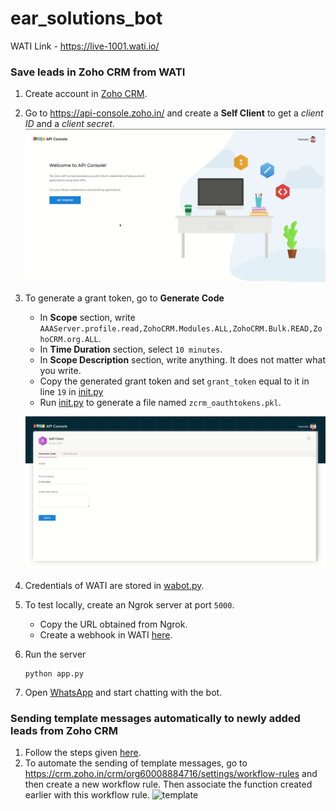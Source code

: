 # ear_solutions_bot

WATI Link - https://live-1001.wati.io/


### Save leads in Zoho CRM from WATI
1. Create account in [Zoho CRM](https://www.zoho.com/crm/signup.html?src=login).
2. Go to https://api-console.zoho.in/ and create a __Self Client__ to get a _client ID_ and a _client secret_.
    ![self_client](./media/creating_self_client.gif)

3. To generate a grant token, go to __Generate Code__

    - In __Scope__ section, write `AAAServer.profile.read,ZohoCRM.Modules.ALL,ZohoCRM.Bulk.READ,ZohoCRM.org.ALL`.
    - In __Time Duration__ section, select `10 minutes`.
    - In __Scope Description__ section, write anything. It does not matter what you write.
    - Copy the generated grant token and set `grant_token` equal to it in line `19` in [init.py](./init.py)
    - Run [init.py](./init.py) to generate a file named `zcrm_oauthtokens.pkl`.

    ![grant_token](./media/grant_token.gif)

4. Credentials of WATI are stored in [wabot.py](./wabot.py).

5. To test locally, create an Ngrok server at port `5000`.

    - Copy the URL obtained from Ngrok.
    - Create a webhook in WATI [here](https://live-1001.wati.io/webhooks).

6. Run the server
    ```shell
    python app.py
    ```
7. Open [WhatsApp](https://wa.me/917827381478?text=Hi) and start chatting with the bot.

### Sending template messages automatically to newly added leads from Zoho CRM

1. Follow the steps given [here](https://www.wati.io/send-whatsapp-message-from-zoho/).
2. To automate the sending of template messages, go to https://crm.zoho.in/crm/org60008884716/settings/workflow-rules and then create a new workflow rule. Then associate the function created earlier with this workflow rule.
    ![template](./media/template_message.gif)
